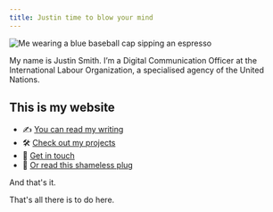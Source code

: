 ```yaml
---
title: Justin time to blow your mind
---
```


<section class="hp--intro">

<img class="hp--intro--img" src="/profile.png" alt="Me wearing a blue baseball cap sipping an espresso" />

My name is Justin Smith.
I’m a Digital Communication Officer at the International Labour Organization, a
specialised agency of the United Nations.

</section>

<section class="hp--list">

## This is my website

- ✍️ [You can read my writing](./notes)
- 🛠️ [Check out my projects](./work)
- 🤙 [Get in touch](./contact)
- 🔌 [Or read this shameless plug](./about)

<div>
<p>And that's it.</p>
<p>That's all there is to do here.</p>
</div>

</section>
